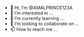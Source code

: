 - 👋 Hi, I’m @AMALPRINCE123A
- 👀 I’m interested in ...
- 🌱 I’m currently learning ...
- 💞️ I’m looking to collaborate on ...
- 📫 How to reach me ...

<!---
AMALPRINCE123A/AMALPRINCE123A is a ✨ special ✨ repository because its `README.md` (this file) appears on your GitHub profile.
You can click the Preview link to take a look at your changes.
--->
